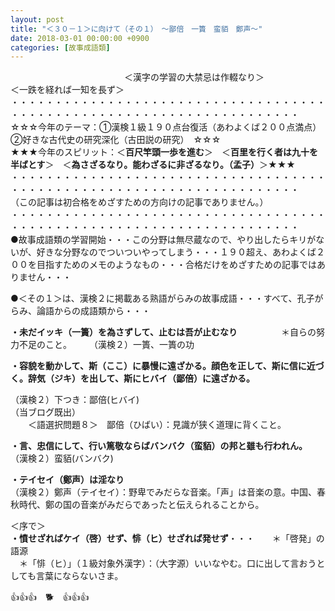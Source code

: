 ```yaml
---
layout: post
title: "＜３０－１＞に向けて（その１）　～鄙倍　一簣　蛮貊　鄭声～"
date: 2018-03-01 00:00:00 +0900
categories: [故事成語類]
---
```


　　　　　　　　　　　　　＜漢字の学習の大禁忌は作輟なり＞　　　　　　　　　＜一跌を経れば一知を長ず＞  
・・・・・・・・・・・・・・・・・・・・・・・・・・・・・・・・・・・・・・・・・・・・・・・・・・・・・・・・・・・・・・・・・・・・・  
☆☆☆今年のテーマ：①漢検１級１９０点台復活（あわよくば２００点満点）　②好きな古代史の研究深化（古田説の研究）　☆☆☆  
★★★今年のスピリット：＜**百尺竿頭一歩を進む**＞　＜**百里を行く者は九十を半ばとす**＞　＜**為さざるなり。能わざるに非ざるなり。（孟子）**＞★★★  
・・・・・・・・・・・・・・・・・・・・・・・・・・・・・・・・・・・・・・・・・・・・・・・・・・・・・・・・・・・・・・・・・・・・・  
（この記事は初合格をめざすための方向けの記事でありません。）  
・・・・・・・・・・・・・・・・・・・・・・・・・・・・・・・・・・・・・・・・・・・・・・・・・・・・・・・・・・・・・・・・・・・・・  
●故事成語類の学習開始・・・この分野は無尽蔵なので、やり出したらキリがないが、好きな分野なのでついついやってしまう・・・１９０超え、あわよくば２００を目指すためのメモのようなもの・・・合格だけをめざすための記事ではありません・・・  
  
●＜その１＞は、漢検２に掲載ある熟語がらみの故事成語・・・すべて、孔子がらみ、論語からの成語類から・・・  
  
**・未だイッキ（一簣）を為さずして、止むは吾が止むなり**　　　　　＊自らの努力不足のこと。　　　（漢検２）一簣、一簣の功  
  
  
**・容貌を動かして、斯（ここ）に暴慢に遠ざかる。顔色を正して、斯に信に近づく。辞気（ジキ）を出して、斯にヒバイ（鄙倍）に遠ざかる。**  
  
（漢検２）下つき：鄙倍(ヒバイ)  
（当ブログ既出）　  
　　＜語選択問題８＞　鄙倍（ひばい）：見識が狭く道理に背くこと。  
  
**・言、忠信にして、行い篤敬ならばバンバク（蛮貊）の邦と雖も行われん。**　　（漢検２）蛮貊(バンバク)  
  
  
**・テイセイ（鄭声）は淫なり**　  
（漢検２）鄭声（テイセイ）：野卑でみだらな音楽。「声」は音楽の意。中国、春秋時代、鄭の国の音楽がみだらであったと伝えられることから。  
  
＜序で＞  
**・憤せざればケイ（啓）せず、悱（ヒ）せざれば発せず**・・・　　＊「啓発」の語源　  
　＊「悱（ヒ）」（１級対象外漢字）：（大字源）いいなやむ。口に出して言おうとしても言葉にならないさま。  
  
👍👍👍　🐕　👍👍👍